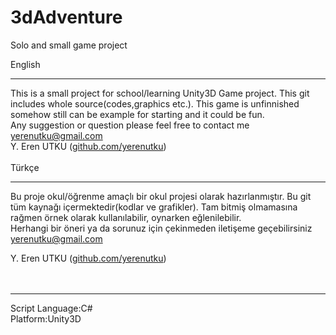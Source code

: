 3dAdventure
===========

Solo and small game project

English <br><hr>
This is a small project for school/learning Unity3D Game project. This git includes whole source(codes,graphics etc.). This game is
unfinnished somehow still can be example for starting and it could be fun.<br>
Any suggestion or question please feel free to contact me yerenutku@gmail.com<br>
Y. Eren UTKU (<a href="www.github.com/yerenutku">github.com/yerenutku</a>)<br>
<br>
Türkçe <br><hr>
Bu proje okul/öğrenme amaçlı bir okul projesi olarak hazırlanmıştır. Bu git tüm kaynağı içermektedir(kodlar ve grafikler). Tam bitmiş
olmamasına rağmen örnek olarak kullanılabilir, oynarken eğlenilebilir.<br>
Herhangi bir öneri ya da sorunuz için çekinmeden iletişeme geçebilirsiniz yerenutku@gmail.com <br>


Y. Eren UTKU (<a href="www.github.com/yerenutku">github.com/yerenutku</a>)<br>
<br><br>

<hr>
Script Language:C#<br>
Platform:Unity3D<br>
